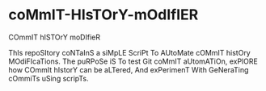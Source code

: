 # coMmIT-HIsTOrY-mOdIfIER
COmmIT hISTOrY moDIfieR

ThIs repoSItory coNTaInS a siMpLE ScriPt To AUtoMate cOMmIT histOry MOdiFIcaTions. The puRPoSe iS To test Git coMmIT aUtomATiOn, exPlORE how COmmIt hIstorY can be aLTered, And exPerimenT With GeNeraTing cOmmiTs uSing scripTs.
